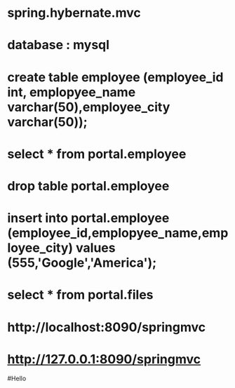 # spring.hybernate.mvc
# database : mysql

# create table employee (employee_id int, emplopyee_name varchar(50),employee_city varchar(50));
# select * from portal.employee
# drop table portal.employee 
# insert into portal.employee (employee_id,emplopyee_name,employee_city) values (555,'Google','America');

# select * from portal.files

#  http://localhost:8090/springmvc
#  http://127.0.0.1:8090/springmvc

#Hello
